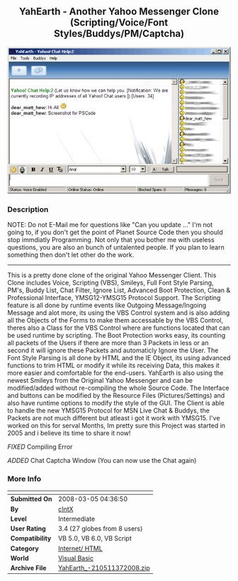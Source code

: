 ﻿<div align="center">

## YahEarth \- Another Yahoo Messenger Clone \(Scripting/Voice/Font Styles/Buddys/PM/Captcha\)

<img src="PIC20077211248242313.gif">
</div>

### Description

NOTE: Do not E-Mail me for questions like "Can you update ..." I'm not going to, if you don't get the point of Planet Source Code then you should stop immdiatly Programming. Not only that you bother me with useless questions, you are also an bunch of untalented people. If you plan to learn something then don't let other do the work.

----

This is a pretty done clone of the original Yahoo Messenger Client. This Clone includes Voice, Scripting (VBS), Smileys, Full Font Style Parsing, PM's, Buddy List, Chat Filter, Ignore List, Advanced Boot Protection, Clean &amp; Professional Interface, YMSG12-YMSG15 Protocol Support. The Scripting feature is all done by runtime events like Outgoing Message/Ingoing Message and alot more, its using the VBS Control system and is also adding all the Objects of the Forms to make them accessable by the VBS Control, theres also a Class for the VBS Control where are functions located that can be used runtime by scripting. The Boot Protection works easy, its counting all packets of the Users if there are more than 3 Packets in less or an second it will ignore these Packets and automaticly Ignore the User. The Font Style Parsing is all done by HTML and the IE Object, its using advanced functions to trim HTML or modify it while its receiving Data, this makes it more easier and comfortable for the end-users. YahEarth is also using the newest Smileys from the Original Yahoo Messenger and can be modified/added without re-compiling the whole Source Code. The Interface and buttons can be modified by the Resource Files (Pictures/Settings) and also have runtime options to modify the style of the GUI. The Client is able to handle the new YMSG15 Protocol for MSN Live Chat &amp; Buddys, the Packets are not much different but atleast i got it work with YMSG15. I've worked on this for serval Months, Im pretty sure this Project was started in 2005 and i believe its time to share it now!

*FIXED* Compiling Error

*ADDED* Chat Captcha Window (You can now use the Chat again)
 
### More Info
 


<span>             |<span>
---                |---
**Submitted On**   |2008-03-05 04:36:50
**By**             |[cIntX](https://github.com/Planet-Source-Code/PSCIndex/blob/master/ByAuthor/cintx.md)
**Level**          |Intermediate
**User Rating**    |3.4 (27 globes from 8 users)
**Compatibility**  |VB 5\.0, VB 6\.0, VB Script
**Category**       |[Internet/ HTML](https://github.com/Planet-Source-Code/PSCIndex/blob/master/ByCategory/internet-html__1-34.md)
**World**          |[Visual Basic](https://github.com/Planet-Source-Code/PSCIndex/blob/master/ByWorld/visual-basic.md)
**Archive File**   |[YahEarth\_\-210511372008\.zip](https://github.com/Planet-Source-Code/cintx-yahearth-another-yahoo-messenger-clone-scripting-voice-font-styles-buddys-pm-captcha__1-69039/archive/master.zip)








